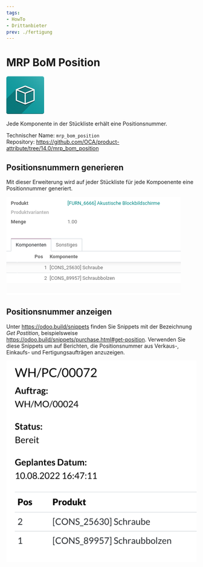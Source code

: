 ```yaml
---
tags:
- HowTo
- Drittanbieter
prev: ./fertigung
---
```

# MRP BoM Position
![icon_oms_box](assets/icon_oms_box.png)

Jede Komponente in der Stückliste erhält eine Positionsnummer.

Technischer Name: `mrp_bom_position`\
Repository: <https://github.com/OCA/product-attribute/tree/14.0/mrp_bom_position>

## Positionsnummern generieren

Mit dieser Erweiterung wird auf jeder Stückliste für jede Kompoenente eine Positionnummer generiert.

![](assets/MRP%20BoM%20Position.png)

## Positionsnummer anzeigen

Unter <https://odoo.build/snippets> finden Sie Snippets mit der Bezeichnung *Get Postition*, beispielsweise <https://odoo.build/snippets/purchase.html#get-position>. Verwenden Sie diese Snippets um auf Berichten, die Positionsnummer aus Verkaus-, Einkaufs- und Fertigungsaufträgen anzuzeigen.

![](assets/MRP%20BoM%20Position%20Report.png)
